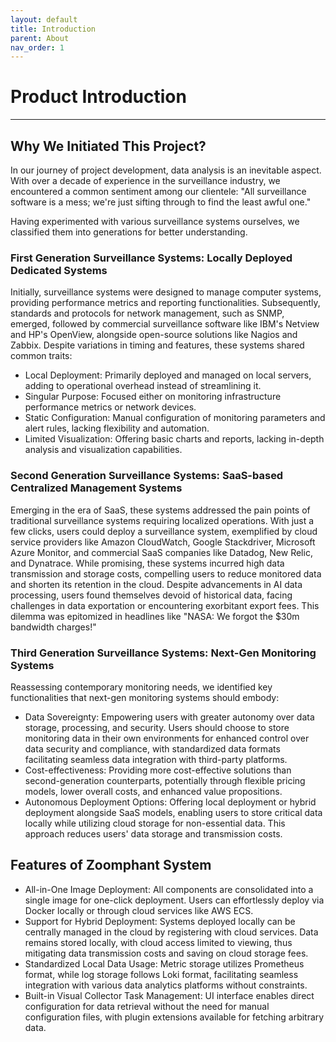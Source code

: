```yaml
---
layout: default
title: Introduction
parent: About
nav_order: 1
---
```


# Product Introduction

---

## Why We Initiated This Project?

In our journey of project development, data analysis is an inevitable aspect. With over a decade of experience in the surveillance industry, we encountered a common sentiment among our clientele: "All surveillance software is a mess; we're just sifting through to find the least awful one."

Having experimented with various surveillance systems ourselves, we classified them into generations for better understanding.

### First Generation Surveillance Systems: Locally Deployed Dedicated Systems

Initially, surveillance systems were designed to manage computer systems, providing performance metrics and reporting functionalities. Subsequently, standards and protocols for network management, such as SNMP, emerged, followed by commercial surveillance software like IBM's Netview and HP's OpenView, alongside open-source solutions like Nagios and Zabbix. Despite variations in timing and features, these systems shared common traits:

- Local Deployment: Primarily deployed and managed on local servers, adding to operational overhead instead of streamlining it.
- Singular Purpose: Focused either on monitoring infrastructure performance metrics or network devices.
- Static Configuration: Manual configuration of monitoring parameters and alert rules, lacking flexibility and automation.
- Limited Visualization: Offering basic charts and reports, lacking in-depth analysis and visualization capabilities.

### Second Generation Surveillance Systems: SaaS-based Centralized Management Systems

Emerging in the era of SaaS, these systems addressed the pain points of traditional surveillance systems requiring localized operations. With just a few clicks, users could deploy a surveillance system, exemplified by cloud service providers like Amazon CloudWatch, Google Stackdriver, Microsoft Azure Monitor, and commercial SaaS companies like Datadog, New Relic, and Dynatrace. While promising, these systems incurred high data transmission and storage costs, compelling users to reduce monitored data and shorten its retention in the cloud. Despite advancements in AI data processing, users found themselves devoid of historical data, facing challenges in data exportation or encountering exorbitant export fees. This dilemma was epitomized in headlines like "NASA: We forgot the $30m bandwidth charges!"

### Third Generation Surveillance Systems: Next-Gen Monitoring Systems

Reassessing contemporary monitoring needs, we identified key functionalities that next-gen monitoring systems should embody:

- Data Sovereignty: Empowering users with greater autonomy over data storage, processing, and security. Users should choose to store monitoring data in their own environments for enhanced control over data security and compliance, with standardized data formats facilitating seamless data integration with third-party platforms.
- Cost-effectiveness: Providing more cost-effective solutions than second-generation counterparts, potentially through flexible pricing models, lower overall costs, and enhanced value propositions.
- Autonomous Deployment Options: Offering local deployment or hybrid deployment alongside SaaS models, enabling users to store critical data locally while utilizing cloud storage for non-essential data. This approach reduces users' data storage and transmission costs.

## Features of Zoomphant System

- All-in-One Image Deployment: All components are consolidated into a single image for one-click deployment. Users can effortlessly deploy via Docker locally or through cloud services like AWS ECS.
- Support for Hybrid Deployment: Systems deployed locally can be centrally managed in the cloud by registering with cloud services. Data remains stored locally, with cloud access limited to viewing, thus mitigating data transmission costs and saving on cloud storage fees.
- Standardized Local Data Usage: Metric storage utilizes Prometheus format, while log storage follows Loki format, facilitating seamless integration with various data analytics platforms without constraints.
- Built-in Visual Collector Task Management: UI interface enables direct configuration for data retrieval without the need for manual configuration files, with plugin extensions available for fetching arbitrary data.

